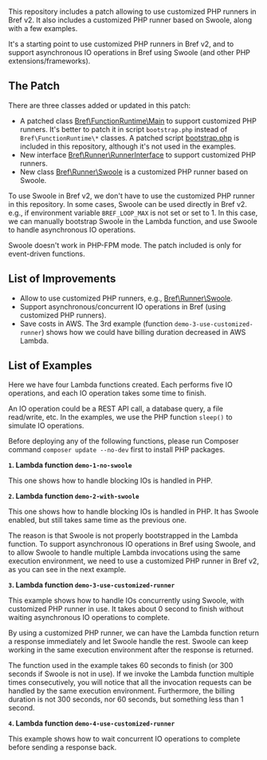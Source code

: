 This repository includes a patch allowing to use customized PHP runners in Bref v2. It also includes a customized PHP
runner based on Swoole, along with a few examples.

It's a starting point to use customized PHP runners in Bref v2, and to support asynchronous IO operations in Bref using
Swoole (and other PHP extensions/frameworks).

## The Patch

There are three classes added or updated in this patch:

* A patched class [Bref\FunctionRuntime\Main][1] to support customized PHP runners. It's better to patch it in script `bootstrap.php` instead of `Bref\FunctionRuntime\*` classes. A patched script [bootstrap.php][2] is included in this repository, although it's not used in the examples.
* New interface [Bref\Runner\RunnerInterface][3] to support customized PHP runners.
* New class [Bref\Runner\Swoole][4] is a customized PHP runner based on Swoole.

To use Swoole in Bref v2, we don't have to use the customized PHP runner in this repository. In some cases, Swoole can be
used directly in Bref v2. e.g., if environment variable `BREF_LOOP_MAX` is not set or set to 1. In this case, we can
manually bootstrap Swoole in the Lambda function, and use Swoole to handle asynchronous IO operations.

Swoole doesn't work in PHP-FPM mode. The patch included is only for event-driven functions.

## List of Improvements

* Allow to use customized PHP runners, e.g., [Bref\Runner\Swoole][4].
* Support asynchronous/concurrent IO operations in Bref (using customized PHP runners).
* Save costs in AWS. The 3rd example (function `demo-3-use-customized-runner`) shows how we could have billing duration decreased in AWS Lambda.

## List of Examples

Here we have four Lambda functions created. Each performs five IO operations, and each IO operation takes some time to finish.

An IO operation could be a REST API call, a database query, a file read/write, etc. In the examples, we use the PHP
function `sleep()` to simulate IO operations.

Before deploying any of the following functions, please run Composer command `composer update --no-dev` first to install PHP packages.

**`1`. Lambda function `demo-1-no-swoole`**

This one shows how to handle blocking IOs is handled in PHP.

**`2`. Lambda function `demo-2-with-swoole`**

This one shows how to handle blocking IOs is handled in PHP. It has Swoole enabled, but still takes same time as the
previous one.

The reason is that Swoole is not properly bootstrapped in the Lambda function. To support asynchronous IO operations in
Bref using Swoole, and to allow Swoole to handle multiple Lambda invocations using the same execution environment, we
need to use a customized PHP runner in Bref v2, as you can see in the next example.

**`3`. Lambda function `demo-3-use-customized-runner`**

This example shows how to handle IOs concurrently using Swoole, with customized PHP runner in use. It takes about 0
second to finish without waiting asynchronous IO operations to complete.

By using a customized PHP runner, we can have the Lambda function return a response immediately and let Swoole handle
the rest. Swoole can keep working in the same execution environment after the response is returned.

The function used in the example takes 60 seconds to finish (or 300 seconds if Swoole is not in use). If we invoke the
Lambda function multiple times consecutively, you will notice that all the invocation requests can be handled by the same
execution environment. Furthermore, the billing duration is not 300 seconds, nor 60 seconds, but something less than 1 second.

**`4`. Lambda function `demo-4-use-customized-runner`**

This example shows how to wait concurrent IO operations to complete before sending a response back.

[1]: https://github.com/deminy/customized-runner-for-bref/blob/master/src/FunctionRuntime/Main.php
[2]: https://github.com/deminy/customized-runner-for-bref/blob/master/bootstrap.php
[3]: https://github.com/deminy/customized-runner-for-bref/blob/master/src/Runner/RunnerInterface.php
[4]: https://github.com/deminy/customized-runner-for-bref/blob/master/src/Runner/Swoole.php
